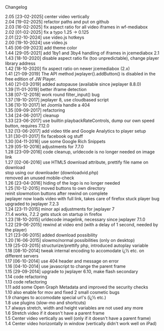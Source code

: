 Changelog

2.05 [23-02-2025] center video vertically\
2.04 [19-02-2025] refactor paths and put on github\
2.03 [16-02-2025] fix aspect ratio for all video iframes in wf-mediabox\
2.02 [01-02-2025] fix a typo 1.25 -> 0.125\
2.01 [22-10-2024] use video.js hotkeys\
2.00 [19-10-2024] use video.js\
1.45 [06-09-2023] add theme color\
1.44 [29-05-2021] add 1by1 and 3by4 handling of iframes in jcemediabox 2.1\
1.43 [18-10-2020] disable aspect ratio fix (too unpredictable), change player library address\
1.42 [18-10-2020] fix aspect ratio on newer jcemediabox (2.x)\
1.41 [21-09-2019] The API method jwplayer().addButton() is disabled in the free edition of JW Player.\
1.40 [21-03-2019] added autopause (available since jwplayer 8.8.0)\
1.39 [11-01-2019] better iframe detection\
1.38 [07-12-2018] work round filter_input() bug\
1.37 [19-10-2017] jwplayer 8, use cloudbased script\
1.36 [10-10-2017] let Joomla handle a 404\
1.35 [09-09-2017] refactoring\
1.34 [24-06-2017] cleanup\
1.33 [23-06-2017] use builtin playbackRateControls, dump our own speed button, requires 7.12.0\
1.32 [13-06-2017] add video title and Google Analytics to player setup\
1.31 [30-01-2017] fix facebook og stuff\
1.30 [04-11-2016] use some Google Rich Snippets\
1.29 [05-10-2016] adjustments for 7.7.0\
1.28 [23-09-2016] code cleanup, urldecode is no longer needed on image link\
1.27 [02-06-2016] use HTML5 download attribute, prettify file name on download\
                  stop using our downloader (downloadvid.php)\
                  removed an unused mobile-check\
1.26 [23-04-2016] hiding of the logo is no longer needed\
1.25 [10-12-2015] moved buttons to own directory\
                  reinit slowmotion buttons after rewind on complete\
                  jwplayer now loads video with full link, takes care of firefox stuck player bug\
                  upgraded to jwplayer 7.2.3\
1.24 [23-11-2015] minor api adjustments for jwplayer 7\
                  7.1.4 works, 7.2.2 gets stuck on startup in firefox\
1.23 [18-10-2015] urldecode imagelink, necessary since jwplayer 7.1.0\
1.22 [29-06-2015] rewind at video end (with a delay of 1 second, needed by the player)\
1.21 [23-06-2015] added download possibility\
1.20 [16-06-2015] slowmo/normal possibilities (only on desktop)\
1.19 [25-03-2015] structurize/prettify php, introduced autoplay variable\
1.18 [08-10-2014] tweak internal encoding to accomodate ï¿½ etc. on different servers\
1.17 [06-10-2014] use 404 header and message on error\
1.16 [04-10-2014] use javascript to change the parent frame\
1.15 [29-09-2014] upgrade to jwplayer 6.10, make flash secondary\
1.14 code refactoring\
1.13 code refactoring\
1.11 add some Open Graph Metadata and improved the security checks\
1.10 also enable for mov and fixed 2 small cosmetic bugs\
1.9  changes to accomodate special url's (ï¿½ etc.)\
1.8  use plugins (slow-mo and shortcuts)\
1.7  always stretch, width and height variables are not used any more\
1.6  Stretch video if it doesn't have a parent frame\
1.5  Center video vertically as well (only if it doesn't have a parent frame)\
1.4  Center video horizontally in window (vertically didn't work well on iPad)
